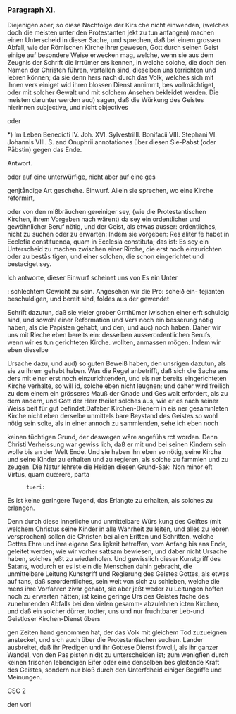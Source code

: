 
<!-- Seite 409 -->
### Paragraph  XI. ###


Diejenigen aber, so diese Nachfolge der Kirs che nicht einwenden, (welches doch die meisten unter den Protestanten jekt zu tun anfangen) machen einen Unterscheid in dieser Sache, und sprechen, daß bei einem grossen Abfall, wie der Römischen Kirche ihrer gewesen, Gott durch seinen Geist einige auf besondere Weise erwecken mag, welche, wenn sie aus dem Zeugnis der Schrift die Irrtümer ers kennen, in welche solche, die doch den Namen der Christen führen, verfallen sind, dieselben uns terrichten und lebren können; da sie denn hers nach durch das Volk, welches sich mit ihnen vers einiget wid ihren blossen Dienst annimmt, bes vollmächtiget, oder mit solcher Gewalt und mit solchem Ansehen bekleidet werden. Die meisten darunter werden aud) sagen, daß die Würkung des Geistes hierinnen subjective, und nicht objectives


oder

*) Im Leben Benedicti IV. Joh. XVI. SylvestriIII. Bonifacii VIII. Stephani VI. Johannis VIII. S. and Onuphrii annotationes über diesen Sie-Pabst (oder Påbstin) gegen das Ende.



Antwort.

oder auf eine unterwürfige, nicht aber auf eine ges

genjtåndige Art geschehe. Einwurf. Allein sie sprechen, wo eine Kirche reformirt,
<!-- Seite 410 -->
oder von den mißbräuchen gereiniger sey, (wie die Protestantischen Kirchen, ihrem Vorgeben nach wärent) da sey ein ordentlicher und gewöhnlicher Beruf nötig, und der Geist, als etwas ausser: ordentliches, nicht zu suchen oder zu erwarten: Indem sie vorgeben: Res aliter fe habet in Ecclefia constituenda, quam in Ecclesia constituta; das ist: Es sey ein Unterscheid zu machen zwischen einer Rirche, die erst noch einzurichten oder zu bestås tigen, und einer solchen, die schon eingerichtet und bestaciget sey.

Ich antworte, dieser Einwurf scheinet uns von Es ein Unter

: schlechtem Gewicht zu sein. Angesehen wir die Pro: scheið ein- tejianten beschuldigen, und bereit sind, foldes aus der gewendet

Schrift dazutun, daß sie vieler grober Grrthümer iwischen einer erft schuldig sind, und sowohl einer Reformation und Vers noch ein besserung nötig haben, als die Papisten gehabt, und den, und auc) noch haben. Daher wir uns mit Rieche eben bereits ein: desselben ausserordentlichen Berufs, wenn wir es tun gerichteten Kirche. wollten, anmassen mögen. Indem wir eben dieselbe

Ursache dazu, und aud) so guten Beweiß haben, den unsrigen dazutun, als sie zu ihrem gehabt haben. Was die Regel anbetrifft, daß sich die Sache ans ders mit einer erst noch einzurichtenden, und eis ner bereits eingerichteten Kirche verhalte, so will id, solche eben nicht leugnen; und daher wird freilich zu dem einem ein grösseres Mauß der Gnade und Ges walt erfordert, als zu dem andern, und Gott der Herr theilet solches aus, wie er es nach seiner Weiss beit für gut befindet.Dafaber Kirchen-Dienern in eis ner gesamınleten Kirche nicht eben derselbe unmittels bare Beystand des Geistes so wohl nötig sein solte, als in einer annoch zu sammlenden, sehe ich eben noch

<!-- Seite 411 -->
 
keinen tüchtigen Grund, der deswegen wåre angefühs 
rct worden. Denn Christi Verheissung war gewiss 
lich, daß er mit und bei seinen Kindern sein wolle 
bis an der Welt Ende. Und sie haben ihn eben so 
nötig, seine Kirche und seine Kinder zu erhalten und 
zu regieren, als solche zu fammlen und zu zeugen. Die 
Natur lehrete die Heiden diesen Grund-Sak: 
   Non minor eft Virtus, quam quærere, parta 

          tueri: 
Es ist keine geringere Tugend, das Erlangte zu 
erhalten, als solches zu erlangen. 

  Denn durch diese innerliche und unmittelbare Würs 
kung des Geiftes (mit welchem Christus seine Kinder 
in alle Wahrheit zu leiten, und alles zu lebren 
versprochen) sollen die Christen bei allen Eritten und 
Schritten, welche Gottes Ehre und ihre eigene Ses 
ligkeit betreffen, vom Anfang bis ans Ende, geleitet 
werden; wie wir vorher sattsam bewiesen, und daber 
nicht Ursache haben, solches jeßt zu wiederholen. Und 
gewisslich dieser Kunstgriff des Satans, wodurch er es ist ein 
die Menschen dahin gebracht, die unmittelbare Leitung Kunstgriff 
und Regierung des Geistes Gottes, als etwas auf tans, daß 
serordentliches, sein weit von sich zu schieben, welche die mens 
 ihre Vorfahren zivar gehabt, sie aber jeßt weder zu Leitungen 
 hoffen noch zu erwarten hätten; ist keine geringe Urs des Geistes 
 fache des zunehmenden Abfalls bei den vielen gesamm- abzulehnen 
 icten Kirchen, und daß ein solcher dürrer, todter, uns und nur 
 fruchtbarer Leb-und Geistloser Kirchen-Dienst úbers 

gen Zeiten hand genommen hat, der das Volk mit gleichem Tod zuzueignen anstecket, und sich auch über die Protestantischen suchen. Lander ausbreitet, daß ihr Predigen und ihr Gottese Dienst fowol;l, als ihr ganzer Wandel, von den Pas pisten nid)t zu unterscheiden ist; zum wenigfien durch keinen frischen lebendigen Eifer oder eine denselben bes gleitende Kraft des Geistes, sondern nur bloß durch den Unterfdheid einiger Begriffe und Meinungen.

CSC 2

den vori
